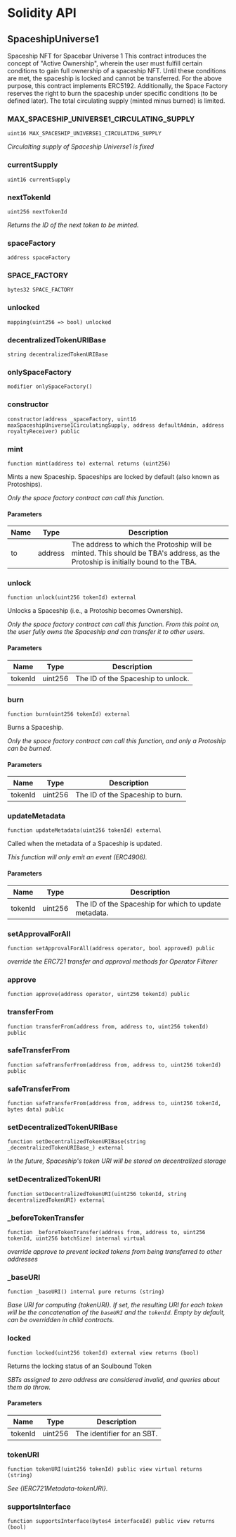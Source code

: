 # Solidity API

## SpaceshipUniverse1

Spaceship NFT for Spacebar Universe 1
This contract introduces the concept of "Active Ownership", wherein the user must fulfill
certain conditions to gain full ownership of a spaceship NFT.
Until these conditions are met, the spaceship is locked and cannot be transferred.
For the above purpose, this contract implements ERC5192.
Additionally, the Space Factory reserves the right to burn the spaceship under specific conditions (to be defined later).
The total circulating supply (minted minus burned) is limited.

### MAX_SPACESHIP_UNIVERSE1_CIRCULATING_SUPPLY

```solidity
uint16 MAX_SPACESHIP_UNIVERSE1_CIRCULATING_SUPPLY
```

_Circulalting supply of Spaceship Universe1 is fixed_

### currentSupply

```solidity
uint16 currentSupply
```

### nextTokenId

```solidity
uint256 nextTokenId
```

_Returns the ID of the next token to be minted._

### spaceFactory

```solidity
address spaceFactory
```

### SPACE_FACTORY

```solidity
bytes32 SPACE_FACTORY
```

### unlocked

```solidity
mapping(uint256 => bool) unlocked
```

### decentralizedTokenURIBase

```solidity
string decentralizedTokenURIBase
```

### onlySpaceFactory

```solidity
modifier onlySpaceFactory()
```

### constructor

```solidity
constructor(address _spaceFactory, uint16 maxSpaceshipUniverse1CirculatingSupply, address defaultAdmin, address royaltyReceiver) public
```

### mint

```solidity
function mint(address to) external returns (uint256)
```

Mints a new Spaceship. Spaceships are locked by default (also known as Protoships).

_Only the space factory contract can call this function._

#### Parameters

| Name | Type | Description |
| ---- | ---- | ----------- |
| to | address | The address to which the Protoship will be minted. This should be TBA's address, as the Protoship is initially bound to the TBA. |

### unlock

```solidity
function unlock(uint256 tokenId) external
```

Unlocks a Spaceship (i.e., a Protoship becomes Ownership).

_Only the space factory contract can call this function. From this point on,
the user fully owns the Spaceship and can transfer it to other users._

#### Parameters

| Name | Type | Description |
| ---- | ---- | ----------- |
| tokenId | uint256 | The ID of the Spaceship to unlock. |

### burn

```solidity
function burn(uint256 tokenId) external
```

Burns a Spaceship.

_Only the space factory contract can call this function, and only a Protoship can be burned._

#### Parameters

| Name | Type | Description |
| ---- | ---- | ----------- |
| tokenId | uint256 | The ID of the Spaceship to burn. |

### updateMetadata

```solidity
function updateMetadata(uint256 tokenId) external
```

Called when the metadata of a Spaceship is updated.

_This function will only emit an event (ERC4906)._

#### Parameters

| Name | Type | Description |
| ---- | ---- | ----------- |
| tokenId | uint256 | The ID of the Spaceship for which to update metadata. |

### setApprovalForAll

```solidity
function setApprovalForAll(address operator, bool approved) public
```

_override the ERC721 transfer and approval methods for Operator Filterer_

### approve

```solidity
function approve(address operator, uint256 tokenId) public
```

### transferFrom

```solidity
function transferFrom(address from, address to, uint256 tokenId) public
```

### safeTransferFrom

```solidity
function safeTransferFrom(address from, address to, uint256 tokenId) public
```

### safeTransferFrom

```solidity
function safeTransferFrom(address from, address to, uint256 tokenId, bytes data) public
```

### setDecentralizedTokenURIBase

```solidity
function setDecentralizedTokenURIBase(string _decentralizedTokenURIBase_) external
```

_In the future, Spaceship's token URI will be stored on decentralized storage_

### setDecentralizedTokenURI

```solidity
function setDecentralizedTokenURI(uint256 tokenId, string decentralizedTokenURI) external
```

### _beforeTokenTransfer

```solidity
function _beforeTokenTransfer(address from, address to, uint256 tokenId, uint256 batchSize) internal virtual
```

_override approve to prevent locked tokens from being transferred to other addresses_

### _baseURI

```solidity
function _baseURI() internal pure returns (string)
```

_Base URI for computing {tokenURI}. If set, the resulting URI for each
token will be the concatenation of the `baseURI` and the `tokenId`. Empty
by default, can be overridden in child contracts._

### locked

```solidity
function locked(uint256 tokenId) external view returns (bool)
```

Returns the locking status of an Soulbound Token

_SBTs assigned to zero address are considered invalid, and queries
about them do throw._

#### Parameters

| Name | Type | Description |
| ---- | ---- | ----------- |
| tokenId | uint256 | The identifier for an SBT. |

### tokenURI

```solidity
function tokenURI(uint256 tokenId) public view virtual returns (string)
```

_See {IERC721Metadata-tokenURI}._

### supportsInterface

```solidity
function supportsInterface(bytes4 interfaceId) public view returns (bool)
```

